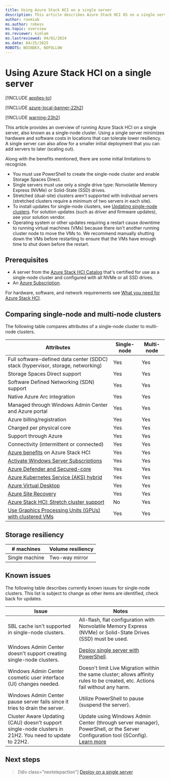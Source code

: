 ```yaml
---
title: Using Azure Stack HCI on a single server
description: This article describes Azure Stack HCI OS on a single server
author: ronmiab
ms.author: robess
ms.topic: overview
ms.reviewer: kimlam
ms.lastreviewed: 04/01/2024
ms.date: 04/25/2025
ROBOTS: NOINDEX, NOFOLLOW
---
```


# Using Azure Stack HCI on a single server

[!INCLUDE [applies-to](../includes/hci-applies-to-22h2.md)]

[!INCLUDE [azure-local-banner-22h2](../includes/azure-local-banner-22h2.md)]

[!INCLUDE [warning-23h2](../includes/hci-warning-single-server-22h2.md)]

This article provides an overview of running Azure Stack HCI on a single server, also known as a single-node cluster. Using a single server minimizes hardware and software costs in locations that can tolerate lower resiliency. A single server can also allow for a smaller initial deployment that you can add servers to later (scaling out).

Along with the benefits mentioned, there are some initial limitations to recognize.

- You must use PowerShell to create the single-node cluster and enable Storage Spaces Direct.
- Single servers must use only a single drive type: Nonvolatile Memory Express (NVMe) or Solid-State (SSD) drives.
- Stretched (dual-site) clusters aren't supported with individual servers (stretched clusters require a minimum of two servers in each site).
- To install updates for single-node clusters, see [Updating single-node clusters](../deploy/single-server.md#updating-single-node-clusters). For solution updates (such as driver and firmware updates), see your solution vendor.
- Operating system or other updates requiring a restart cause downtime to running virtual machines (VMs) because there isn't another running cluster node to move the VMs to. We recommend manually shutting down the VMs before restarting to ensure that the VMs have enough time to shut down before the restart.

## Prerequisites

- A server from the [Azure Stack HCI Catalog](https://azurestackhcisolutions.azure.microsoft.com/#/catalog) that's certified for use as a single-node cluster and configured with all NVMe or all SSD drives.
- An [Azure Subscription](https://azure.microsoft.com/).

For hardware, software, and network requirements see [What you need for Azure Stack HCI](/azure-stack/hci/overview#what-you-need-for-azure-stack-hci).

## Comparing single-node and multi-node clusters

The following table compares attributes of a single-node cluster to multi-node clusters.

|Attributes | Single-node | Multi-node |
|----------|-----------|-----------|
|Full software-defined data center (SDDC) stack (hypervisor, storage, networking) | Yes | Yes|
|Storage Spaces Direct support | Yes | Yes |
|Software Defined Networking (SDN) support | Yes | Yes |
|Native Azure Arc integration | Yes | Yes |
|Managed through Windows Admin Center and Azure portal | Yes | Yes |
|Azure billing/registration | Yes | Yes |
|Charged per physical core| Yes | Yes |
|Support through Azure | Yes | Yes |
|Connectivity (intermittent or connected) | Yes | Yes |
|[Azure benefits](../manage/azure-benefits.md) on Azure Stack HCI | Yes | Yes |
|[Activate Windows Server Subscriptions](../manage/vm-activate.md) | Yes | Yes |
|[Azure Defender and Secured-core](/shows/inside-azure-for-it/securing-azure-stack-hci-with-azure-defender-and-secured-core) | Yes | Yes |
|[Azure Kubernetes Service (AKS) hybrid](/azure-stack/aks-hci/) | Yes | Yes |
|[Azure Virtual Desktop](/azure/virtual-desktop/overview) | Yes | Yes |
|[Azure Site Recovery](../manage/azure-site-recovery.md) | Yes | Yes |
|[Azure Stack HCI: Stretch cluster support](../concepts/stretched-clusters.md) | No | Yes |
|[Use Graphics Processing Units (GPUs) with clustered VMs](/windows-server/virtualization/hyper-v/deploy/use-gpu-with-clustered-vm?pivots=azure-stack-hci&toc=/azure-stack/hci/toc.json&bc=/azure-stack/breadcrumb/toc.json)  | Yes | Yes |


## Storage resiliency

|# machines  |Volume resiliency |
|---------|---------|
|Single machine    |Two-way mirror         |
 

## Known issues

The following table describes currently known issues for single-node clusters. This list is subject to change as other items are identified, check back for updates.

|Issue | Notes|
|-----------|---------------|
|SBL cache isn't supported in single-node clusters. | All-flash, flat configuration with Nonvolatile Memory Express (NVMe) or Solid-State Drives (SSD) must be used. |
|Windows Admin Center doesn't support creating single-node clusters. | [Deploy single server with PowerShell](../deploy/create-cluster-powershell.md). |
|Windows Admin Center cosmetic user interface (UI) changes needed. | Doesn't limit Live Migration within the same cluster; allows affinity rules to be created, etc. Actions fail without any harm. |
|Windows Admin Center pause server fails since it tries to drain the server. | Utilize PowerShell to pause (suspend the server). |
|Cluster Aware Updating (CAU) doesn't support single-node clusters in 21H2. You need to update to 22H2. | Update using Windows Admin Center (through server manager), PowerShell, or the Server Configuration tool (SConfig). [Learn more](../deploy/single-server.md#updating-single-node-clusters) |

## Next steps

> [!div class="nextstepaction"]
> [Deploy on a single server](../deploy/single-server.md)
